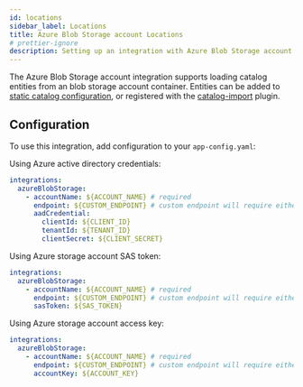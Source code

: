 ```yaml
---
id: locations
sidebar_label: Locations
title: Azure Blob Storage account Locations
# prettier-ignore
description: Setting up an integration with Azure Blob Storage account
---
```


The Azure Blob Storage account integration supports loading catalog entities from an blob storage account container.
Entities can be added to
[static catalog configuration](../../features/software-catalog/configuration.md),
or registered with the
[catalog-import](https://github.com/backstage/backstage/tree/master/plugins/catalog-import)
plugin.

## Configuration

To use this integration, add configuration to your `app-config.yaml`:

Using Azure active directory credentials:

```yaml
integrations:
  azureBlobStorage:
    - accountName: ${ACCOUNT_NAME} # required
      endpoint: ${CUSTOM_ENDPOINT} # custom endpoint will require either aadCredentials or sasToken
      aadCredential:
        clientId: ${CLIENT_ID}
        tenantId: ${TENANT_ID}
        clientSecret: ${CLIENT_SECRET}
```

Using Azure storage account SAS token:

```yaml
integrations:
  azureBlobStorage:
    - accountName: ${ACCOUNT_NAME} # required
      endpoint: ${CUSTOM_ENDPOINT} # custom endpoint will require either aadCredentials or sasToken
      sasToken: ${SAS_TOKEN}
```

Using Azure storage account access key:

```yaml
integrations:
  azureBlobStorage:
    - accountName: ${ACCOUNT_NAME} # required
      endpoint: ${CUSTOM_ENDPOINT} # custom endpoint will require either aadCredentials or sasToken
      accountKey: ${ACCOUNT_KEY}
```

